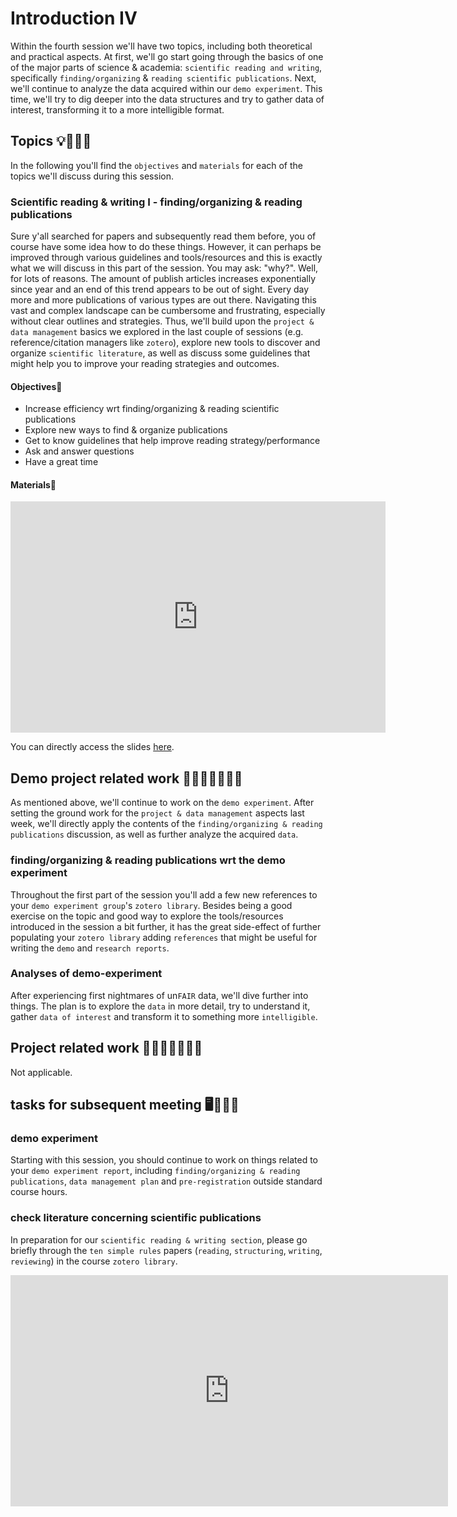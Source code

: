 # Introduction IV
Within the fourth session we'll have two topics, including both theoretical and practical aspects. At first, we'll go start going through the basics of one of the major parts of science & academia: `scientific reading and writing`, specifically `finding/organizing` & `reading scientific publications`. Next, we'll continue to analyze the data acquired within our `demo experiment`. This time, we'll try to dig deeper into the data structures and try to gather data of interest, transforming it to a more intelligible format.   

## Topics 💡👨🏻‍🏫 

In the following you'll find the `objectives` and `materials` for each of the topics we'll discuss during this session.

### Scientific reading & writing I - finding/organizing & reading publications
Sure y'all searched for papers and subsequently read them before, you of course have some idea how to do
these things. However, it can perhaps be improved through various guidelines and tools/resources and this is exactly what we will discuss in this part of the session. You may ask: "why?". Well, for lots of reasons. The amount of publish articles increases exponentially since year and an end of this trend appears to be out of sight. Every day more and more publications of various types are out there. Navigating this vast and complex landscape can be cumbersome and frustrating, especially without clear outlines and strategies. Thus, we'll build upon the `project & data management` basics we explored in the last couple of sessions (e.g. reference/citation managers like `zotero`), explore new tools to discover and organize `scientific literature`, as well as discuss some guidelines that might help you to improve your reading strategies and outcomes.    

#### Objectives📍

- Increase efficiency wrt finding/organizing & reading scientific publications
- Explore new ways to find & organize publications
- Get to know guidelines that help improve reading strategy/performance
- Ask and answer questions
- Have a great time


#### Materials📓

<iframe src="https://docs.google.com/presentation/d/e/2PACX-1vTfypTZmgvRdGfYdszjOOp8D6oqNlVx4AoHy5Ni_wy3vVtuNqJBxRSYMDUXpmDklOFtS1F09TAaWuRT/embed?start=false&loop=false&delayms=3000" frameborder="0" width="600" height="370" allowfullscreen="true" mozallowfullscreen="true" webkitallowfullscreen="true"></iframe>

You can directly access the slides [here](https://docs.google.com/presentation/d/1qLCC2hYmIpWIRhTZLIu0mu1vFY6uj8C0flnfW7bf1yE/present?usp=sharing).

## Demo project related work 🥼🧑🏽‍💻🧑🏾‍💻  

As mentioned above, we'll continue to work on the `demo experiment`. After setting the ground work for the `project & data management` aspects last week, we'll directly apply the contents of the `finding/organizing & reading publications` discussion, as well as further analyze the acquired `data`.  

### finding/organizing & reading publications wrt the demo experiment
Throughout the first part of the session you'll add a few new references to your `demo experiment group`'s `zotero library`. Besides being a good exercise on the topic and good way to explore the tools/resources introduced in the session a bit further, it has the great side-effect of further populating your `zotero library` adding `references` that might be useful for writing the `demo` and `research reports`.    

### Analyses of demo-experiment
After experiencing first nightmares of un`FAIR` data, we'll dive further into things. The plan is to explore the `data` in more detail, try to understand it, gather `data of interest` and transform it to something more `intelligible`.

## Project related work 🥼🧑🏿‍🔬👩🏻‍🔬

Not applicable.

## tasks for subsequent meeting 🖥️✍🏽📖

### demo experiment

Starting with this session, you should continue to work on things related to your `demo experiment report`, including `finding/organizing & reading publications`, `data management plan` and `pre-registration` outside standard course hours. 

### check literature concerning scientific publications
In preparation for our `scientific reading & writing section`, please go briefly through the `ten simple rules` papers (`reading`, `structuring`, `writing`, `reviewing`) in the course `zotero library`.

<iframe src="https://bibbase.org/show?bib=https%3A%2F%2Fapi.zotero.org%2Fgroups%2F4504479%2Fitems%3Fkey%3DBfP7bN7FF9dJwtyiLBORewdg%26format%3Dbibtex%26limit%3D100" frameborder="0" width="700" height="370"></iframe>